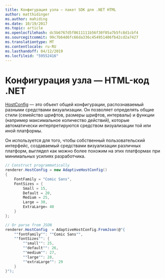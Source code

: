 ```yaml
---
title: Конфигурация узла — пакет SDK для .NET HTML
author: matthidinger
ms.author: mahiding
ms.date: 10/19/2017
ms.topic: article
ms.openlocfilehash: dc5b6767d5f8611111b56f30f05a7b5fc8d1cbf4
ms.sourcegitcommit: 99c7b64d6fc66da336c454951406fb42cd2a7427
ms.translationtype: MT
ms.contentlocale: ru-RU
ms.lasthandoff: 04/12/2019
ms.locfileid: "59552416"
---
```

# <a name="host-config---net-html"></a>Конфигурация узла — HTML-код .NET

[HostConfig](../../../rendering-cards/host-config.md) — это объект общей конфигурации, распознаваемый разными средствами визуализации. Он позволяет определять общие стили (семейство шрифтов, размеры шрифтов, интервалы) и функции (например максимальное количество действий), которые автоматически интерпретируются средством визуализации той или иной платформы. 

Он используется для того, чтобы собственный пользовательский интерфейс, создаваемый средствами визуализации различных платформ, выглядел как можно более похожим на этих платформах при минимальных усилиях разработчика.

```csharp
// Construct programmatically
renderer.HostConfig = new AdaptiveHostConfig() 
{
    FontFamily = "Comic Sans",
    FontSizes = {
        Small = 15,
        Default = 20,
        Medium = 25,
        Large = 30,
        ExtraLarge= 40
    }
};

// Or parse from JSON
renderer.HostConfig  = AdaptiveHostConfig.FromJson(@"{
    ""fontFamily"": ""Comic Sans"",
    ""fontSizes"": {
        ""small"": 25,
        ""default"": 26,
        ""medium"": 27,
        ""large"": 28,
        ""extraLarge"": 29
    }
}");
```